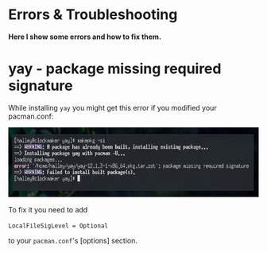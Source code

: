 # Errors & Troubleshooting

**Here I show some errors and how to fix them.** 

# yay - package missing required signature
While installing `yay` you might get this error if you modified your pacman.conf:
<p align=center>
    <img src="images/yay-error.png?raw=true" width=695 height=140>
</p>
To fix it you need to add

```LocalFileSigLevel = Optional```

to your `pacman.conf`'s [options] section.
